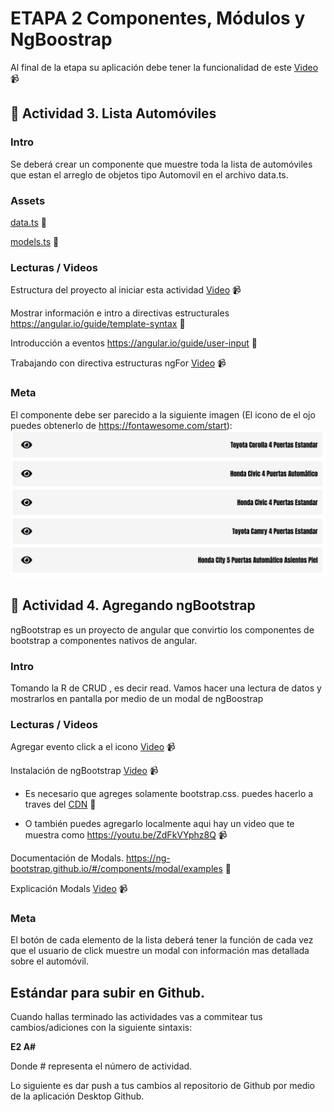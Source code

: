 # ETAPA 2 Componentes, Módulos y NgBoostrap

Al final de la etapa su aplicación debe tener la funcionalidad de este   [Video](https://mega.nz/#!D3oS0ATa!v9YWt73aUYkxTitwe8_BHhvFyZE5XVHput8OYUCFeO0) :video_camera:



## :mushroom: Actividad 3. Lista Automóviles
### Intro

Se deberá crear un componente que muestre toda la lista de automóviles que estan el arreglo de objetos tipo Automovil en el archivo data.ts.

### Assets

[data.ts](data.ts) :hammer:

[models.ts](models.ts) :hammer:

### Lecturas / Videos

Estructura del proyecto al iniciar esta actividad [Video](https://mega.nz/#!bqZh2SzY!gEGIE6BdPsjqVZiOGmxdme1ya2UuWtdmdkqCmU8woD8) :video_camera:

Mostrar información e intro a directivas estructurales https://angular.io/guide/template-syntax :page_facing_up:

Introducción  a eventos  https://angular.io/guide/user-input :page_facing_up:

Trabajando con directiva estructuras ngFor [Video](https://mega.nz/#!K2RhVSxI!UREcFv6rLvwcXbXwa2kHuaFfc1cs94idhVTfZHAVXQM) :video_camera:

### Meta
El componente debe ser parecido a la siguiente imagen (El icono de el ojo puedes obtenerlo de https://fontawesome.com/start): 
![!](/images/actividad-3-lista.png)


## :mushroom: Actividad 4. Agregando ngBootstrap
ngBootstrap es un proyecto de angular que convirtio los componentes de bootstrap a componentes nativos de angular.
### Intro
Tomando la R de CRUD , es decir read. Vamos hacer una lectura de datos y mostrarlos en pantalla por medio de un modal de
ngBoostrap

### Lecturas / Videos
Agregar evento click a el icono [Video](https://mega.nz/#!7mBGUCQC!YWK-RlMsxLEs20kdaiw93IIkQJrRp8Sw2RjUXd9Ey7E) :video_camera:

Instalación de ngBootstrap [Video](https://mega.nz/#!67QGGKpS!mjJwYJgsgCcGriV17b26fC2UVGd17MhaOudDR0dJgfA) :video_camera:

  * Es necesario que agreges solamente bootstrap.css. puedes hacerlo a traves del [CDN](https://getbootstrap.com/docs/4.3/getting-started/introduction/) :page_facing_up:
    
  *  O también puedes agregarlo localmente aqui  hay un video que te muestra como https://youtu.be/ZdFkVYphz8Q :video_camera:
    
Documentación de Modals. https://ng-bootstrap.github.io/#/components/modal/examples :page_facing_up:

Explicación Modals [Video](https://mega.nz/#!DqwGGQCQ!KYRQEfRHiKlsAjevlhxaWZpA6wIKRUAmdtXeS1N9LWA) :video_camera:


### Meta
El botón de cada elemento de la lista deberá tener la función de cada vez que el usuario de click muestre un modal con información mas detallada sobre el automóvil.


## Estándar para subir en Github.

Cuando hallas terminado las actividades vas a commitear tus cambios/adiciones con la siguiente sintaxis: 

**E2 A#**

Donde # representa el número de actividad.

Lo siguiente es dar push a tus cambios al repositorio de Github por medio de la aplicación Desktop Github.


